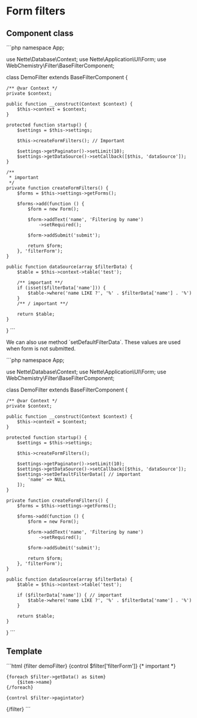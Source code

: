 # Form filters

## Component class

´´´php
namespace App;

use Nette\Database\Context;
use Nette\Application\UI\Form;
use WebChemistry\Filter\BaseFilterComponent;

class DemoFilter extends BaseFilterComponent {

	/** @var Context */
	private $context;

	public function __construct(Context $context) {
		$this->context = $context;
	}

	protected function startup() {
	    $settings = $this->settings;
	    
	    $this->createFormFilters(); // Important
	    
	    $settings->getPaginator()->setLimit(10);
	    $settings->getDataSource()->setCallback([$this, 'dataSource']);
	}
	
	/**
	 * important
	 */
	private function createFormFilters() {
	    $forms = $this->settings->getForms();
	    
	    $forms->add(function () {
	        $form = new Form();
	        
	        $form->addText('name', '̈́Filtering by name')
	            ->setRequired();
	            
	        $form->addSubmit('submit');
	        
	        return $form;
	    }, 'filterForm');
	}
	
	public function dataSource(array $filterData) {
		$table = $this->context->table('test');
		
		/** important **/
		if (isset($filterData['name'])) {
		    $table->where('name LIKE ?', '%' . $filterData['name'] . '%')
		}
		/** / important **/

		return $table;
	}
}
´´´

We can also use method ´setDefaultFilterData´. These values are used when form is not submitted.

´´´php
namespace App;

use Nette\Database\Context;
use Nette\Application\UI\Form;
use WebChemistry\Filter\BaseFilterComponent;

class DemoFilter extends BaseFilterComponent {

	/** @var Context */
	private $context;

	public function __construct(Context $context) {
		$this->context = $context;
	}

	protected function startup() {
	    $settings = $this->settings;
	    
	    $this->createFormFilters();
	    
	    $settings->getPaginator()->setLimit(10);
	    $settings->getDataSource()->setCallback([$this, 'dataSource']);
	    $settings->setDefaultFilterData([ // important
	        'name' => NULL
	    ]);
	}
	
	private function createFormFilters() {
	    $forms = $this->settings->getForms();
	    
	    $forms->add(function () {
	        $form = new Form();
	        
	        $form->addText('name', '̈́Filtering by name')
	            ->setRequired();
	            
	        $form->addSubmit('submit');
	        
	        return $form;
	    }, 'filterForm');
	}
	
	public function dataSource(array $filterData) {
		$table = $this->context->table('test');
		
		if ($filterData['name']) { // important
		    $table->where('name LIKE ?', '%' . $filterData['name'] . '%')
		}

		return $table;
	}
}
´´´
## Template

´´´html
{filter demoFilter}
    {control $filter['filterForm']} {* important *}

    {foreach $filter->getData() as $item}
        {$item->name}
    {/foreach}
    
    {control $filter->pagintator}
{/filter}
´´´

